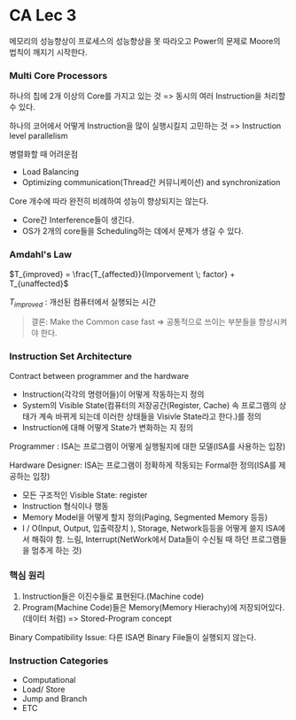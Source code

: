 # CA Lec 3

메모리의 성능향상이 프로세스의 성능향상을 못 따라오고 Power의 문제로 Moore의 법칙이 깨지기 시작한다.

### Multi Core Processors

하나의 칩에 2개 이상의 Core를 가지고 있는 것 => 동시의 여러 Instruction을 처리할 수 있다.

하나의 코어에서 어떻게 Instruction을 많이 실행시킬지 고민하는 것 => Instruction level parallelism

병렬화할 때 어려운점

- Load Balancing
- Optimizing communication(Thread간 커뮤니케이션) and synchronization

Core 개수에 따라 완전히 비례하여 성능이 향상되지는 않는다.

- Core간 Interference들이 생긴다.
- OS가 2개의 core들을 Scheduling하는 데에서 문제가 생길 수 있다.

### Amdahl's Law

$T_{improved} = \frac{T_{affected}}{Imporvement \; factor} + T_{unaffected}$

$T_{improved}$ : 개선된 컴퓨터에서 실행되는 시간

> 결론: Make the Common case fast => 공통적으로 쓰이는 부분들을 향상시켜야 한다.

### Instruction Set Architecture

Contract between programmer and the hardware

- Instruction(각각의 명령어들)이 어떻게 작동하는지 정의
- System의 Visible State(컴퓨터의 저장공간(Register, Cache) 속 프로그램의 상태가 계속 바뀌게 되는데 이러한 상태들을 Visivle State라고 한다.)를 정의
- Instruction에 대해  어떻게 State가 변화하는 지 정의



Programmer : ISA는 프로그램이 어떻게 실행될지에 대한 모델(ISA를 사용하는 입장)

Hardware Designer: ISA는 프로그램이 정확하게 작동되는 Formal한 정의(ISA를 제공하는 입장)

- 모든 구조적인 Visible State: register
- Instruction 형식이나 행동
- Memory Model을 어떻게 할지 정의(Paging, Segmented Memory 등등)
- I / O(Input, Output, 입출력장치 ), Storage, Network등등을 어떻게 쓸지 ISA에서 해줘야 함. 느림, Interrupt(NetWork에서 Data들이 수신될 때 하던 프로그램들을 멈추게 하는 것)

### 핵심 원리 

1. Instruction들은 이진수들로 표현된다.(Machine code)
2. Program(Machine Code)들은 Memory(Memory Hierachy)에 저장되어있다.(데이터 처럼) => Stored-Program concept

Binary Compatibility Issue: 다른 ISA면 Binary File들이 실행되지 않는다.

### Instruction Categories

- Computational
- Load/ Store
- Jump and Branch
- ETC






































